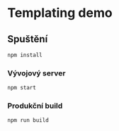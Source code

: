 # Templating demo

## Spuštění

```sh
npm install
```

### Vývojový server

```sh
npm start
```

### Produkční build

```sh
npm run build
```

